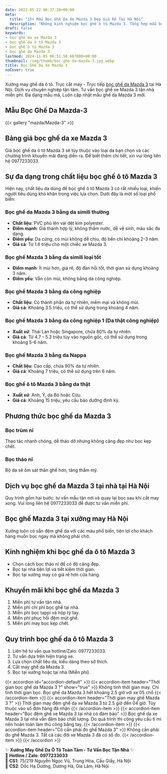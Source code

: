 ```yaml
---
date: 2022-05-22 06:37:28+00:00
meta:
  title: "15+ Mẫu Bọc Ghế Da Xe Mazda 3 Đẹp Giá Rẻ Tại Hà Nội"
  description: "Những kinh nghiệm bọc ghế ô tô Mazda 3. Tổng hợp mẫu bọc ghế da Mazda 3 đẹp. Bảng giá bọc ghế da xe Mazda 3. Chương trình khuyến mãi bọc ghế Mazda 3"
draft: false
keywords:
- bọc ghế da xe Mazda 3
- bọc ghế da ô tô Mazda 3
- bọc ghế ô tô Mazda 3
- bọc ghế da Mazda 3
lastmod: 2024-11-05 06:51:58.687000+00:00
thumbnail: /img/thumb/boc-ghe-da-mazda-3.jpg.webp
title: Bọc Ghế Da Xe Mazda 3
noCover: true
---
```


Xưởng may ghế da ô tô. Trực cắt may - Trực tiếp [bọc ghế da Mazda 3](https://bocgheoto.vn/mazda/boc-ghe-da-xe-mazda-3.html/) tại Hà Nội. Dịch vụ chuyên nghiệp tận tâm. Tư vấn bọc ghế xe Mazda 3 tận nhà miễn phí. Đa dạng mẫu mã, Luôn cập nhật mẫu ghế da Mazda 3 mới.

## Mẫu Bọc Ghế Da Mazda-3
{{< gallery "mazda/Mazda-3" >}}


## Bảng giá bọc ghế da xe Mazda 3
Giá bọc ghế da ô tô Mazda 3 sẽ tùy thuộc vào loại da bạn chọn và các chương trình khuyến mãi đang diễn ra. Để biết thêm chi tiết, xin vui lòng liên hệ 0977233033.

## Sự đa dạng trong chất liệu bọc ghế ô tô Mazda 3
Hiện nay, chất liệu da dùng để bọc ghế ô tô Mazda 3 có rất nhiều loại, khiến người tiêu dùng khó khăn trong việc lựa chọn. Dưới đây là một số loại phổ biến:

### Bọc ghế da Mazda 3 bằng da simili thường
- **Chất liệu**: PVC phủ lên vải dệt kim polyester.
- **Điểm mạnh**: Giá thành hợp lý, không thấm nước, dễ vệ sinh, màu sắc đa dạng.
- **Điểm yếu**: Da cứng, có mùi không dễ chịu, độ bền chỉ khoảng 2-3 năm.
- **Giá cả**: Từ 1.6 triệu cho một chiếc xe Mazda 3.

### Bọc ghế Mazda 3 bằng da simili loại tốt
- **Điểm mạnh**: Ít mùi hơn, giá rẻ, độ đàn hồi tốt, thời gian sử dụng khoảng 3 năm.
- **Điểm yếu**: Vẫn còn mùi, không bằng da công nghiệp.

### Bọc ghế Mazda 3 bằng da công nghiệp
- **Chất liệu**: Có thành phần da tự nhiên, mềm mại và không mùi.
- **Giá cả**: Khoảng 3.5 triệu, có thể sử dụng trong khoảng 4 năm.

### Bọc ghế Mazda 3 bằng da công nghiệp 1 (Da thật công nghiệp)
- **Xuất xứ**: Thái Lan hoặc Singapore, chứa 80% da tự nhiên.
- **Giá cả**: Từ 4.7 - 5.3 triệu tùy vào nguồn gốc, có thể sử dụng trong khoảng 5-6 năm.

### Bọc ghế Mazda 3 bằng da Nappa
- **Chất liệu**: Cao cấp, chứa 90% da tự nhiên.
- **Giá cả**: Khoảng 7 triệu, có thể sử dụng trên 6 năm.

### Bọc ghế ô tô Mazda 3 bằng da thật
- **Xuất xứ**: Anh, Ý, da Bò hoặc Cừu.
- **Giá cả**: Khoảng 15 triệu, yêu cầu bảo dưỡng định kỳ.

## Phương thức bọc ghế da Mazda 3

### Bọc trùm nỉ
Thao tác nhanh chóng, dễ tháo dỡ nhưng không căng đẹp như bọc kẹp chết.

### Bọc tháo nỉ
Bộ da sẽ ôm sát thân ghế hơn, tăng thẩm mỹ.

## Dịch vụ bọc ghế da Mazda 3 tại nhà tại Hà Nội
Quy trình gồm hai bước: tư vấn mẫu tận nơi và quay lại bọc sau khi cắt may xong. Vui lòng liên hệ 0977233033 để được tư vấn miễn phí.

## Bọc ghế Mazda 3 tại xưởng may Hà Nội
Xưởng luôn có sẵn đệm ghế da với các màu phổ biến, tiện lợi cho khách hàng muốn bọc ngay mà không phải chờ.

## Kinh nghiệm khi bọc ghế da ô tô Mazda 3
- Chọn cách bọc tháo nỉ để có độ căng đẹp.
- Bọc tại nhà tiện lợi và tiết kiệm thời gian.
- Bọc tại xưởng may có giá rẻ hơn cửa hàng.

## Khuyến mãi khi bọc ghế da Mazda 3
1. Miễn phí tư vấn tận nhà.
2. Miễn phí chi phí bọc ghế tại nhà.
3. Miễn phí bọc tappi và hộp tỳ tay.
4. Miễn phí phục hồi đệm mút ghế.
5. Miễn phí may bọc kẹp chết.

## Quy trình bọc ghế da ô tô Mazda 3
1. Liên hệ tư vấn qua hotline/Zalo: 0977233033.
2. Tư vấn dựa trên hiện trạng xe.
3. Lựa chọn chất liệu da, kiểu dáng theo sở thích.
4. Cắt may ghế da Mazda 3.
5. Bọc tại xưởng hoặc tại nhà (Miễn phí).

{{< accordion id="accordion-default" >}}
  {{< accordion-item header="Thời gian bọc ghế da Mazda 3 ?" show="true" >}}
    Không tính thời gian may. Chỉ tính thời gian bọc. Bọc ghế da Mazda 3 hết khoảng 2.5 giờ với xe 05 chỗ
  {{< /accordion-item >}}
  {{< accordion-item header="Thời gian may ghế Mazda 3 ?" >}}
    Thời gian may đệm ghế da xe Mazda 3 từ 2.5 giờ đến 04 giờ. Tùy thuộc vào số đơn hàng đã nhận
  {{< /accordion-item >}}
  {{< accordion-item header="Bọc đệm ghế xe Mazda 3 tại nhà có đảm bảo" >}}
    Bọc ghế da xe Mazda 3 tại nhà vẫn đảm bảo chất lượng. Do quá trình thi công yêu cầu tỉ mỉ nên hoàn toàn làm thủ công bằng tay.
  {{< /accordion-item >}}
  {{< accordion-item header="Có cần phải đo ghế Mazda 3" >}}
    Không cần phải đo ghế Mazda 3. Tất cả các đời xe Mazda 3 đã có số đo.
  {{< /accordion-item >}}
{{< /accordion >}}

✨ **Xưởng May Ghế Da Ô Tô Toàn Tâm - Tư Vấn Bọc Tận Nhà** ✨  
📱 **Hotline / Zalo**: **0977233033**  
📍 **CS1**: 75/219 Nguyễn Ngọc Vũ, Trung Hòa, Cầu Giấy, Hà Nội  
📍 **CS2**: Dốc Hạ Dương, Dương Hà, Gia Lâm, Hà Nội